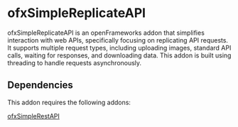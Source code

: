 # ofxSimpleReplicateAPI

ofxSimpleReplicateAPI is an openFrameworks addon that simplifies interaction with web APIs, specifically focusing on replicating API requests. 
It supports multiple request types, including uploading images, standard API calls, waiting for responses, and downloading data. 
This addon is built using threading to handle requests asynchronously.

## Dependencies

This addon requires the following addons:

[ofxSimpleRestAPI](https://github.com/azuremous/ofxSimpleRestAPI)
